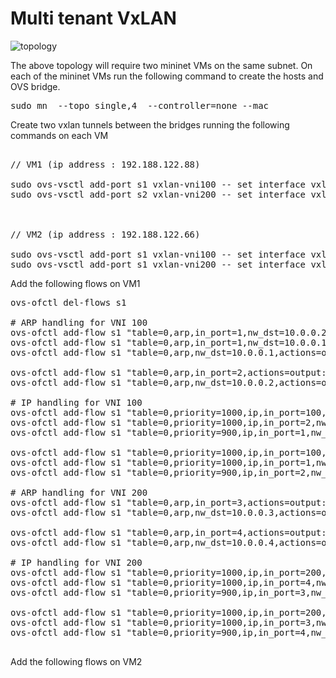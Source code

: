 # Multi tenant VxLAN

![topology](https://github.com/vishpat/mininet-samples/raw/master/multi-tenant-vxlan/vxlan.png)

The above topology will require two mininet VMs on the same subnet. On each of the mininet VMs run the following command to create the hosts and OVS bridge.

<pre>
sudo mn  --topo single,4  --controller=none --mac
</pre>

Create two vxlan tunnels between the bridges running the following commands on each VM

<pre>

// VM1 (ip address : 192.188.122.88)

sudo ovs-vsctl add-port s1 vxlan-vni100 -- set interface vxlan-vni100 type=vxlan option:remote_ip=192.168.122.68 option:key=100 ofport_request=100
sudo ovs-vsctl add-port s2 vxlan-vni200 -- set interface vxlan-vni200 type=vxlan option:remote_ip=192.168.122.68 option:key=200 ofport_request=200



// VM2 (ip address : 192.188.122.66)

sudo ovs-vsctl add-port s1 vxlan-vni100 -- set interface vxlan-vni100 type=vxlan option:remote_ip=192.188.122.88 option:key=100 ofport_request=100
sudo ovs-vsctl add-port s1 vxlan-vni200 -- set interface vxlan-vni200 type=vxlan option:remote_ip=192.188.122.88 option:key=200 ofport_request=200
</pre>

Add the following flows on VM1

<pre>
ovs-ofctl del-flows s1

# ARP handling for VNI 100
ovs-ofctl add-flow s1 "table=0,arp,in_port=1,nw_dst=10.0.0.2,actions=output:2"
ovs-ofctl add-flow s1 "table=0,arp,in_port=1,nw_dst=10.0.0.1/24,actions=output:100"
ovs-ofctl add-flow s1 "table=0,arp,nw_dst=10.0.0.1,actions=output:1"

ovs-ofctl add-flow s1 "table=0,arp,in_port=2,actions=output:1,100"
ovs-ofctl add-flow s1 "table=0,arp,nw_dst=10.0.0.2,actions=output:2"

# IP handling for VNI 100
ovs-ofctl add-flow s1 "table=0,priority=1000,ip,in_port=100,nw_dst=10.0.0.1,actions=output:1"
ovs-ofctl add-flow s1 "table=0,priority=1000,ip,in_port=2,nw_dst=10.0.0.1,actions=output:1"
ovs-ofctl add-flow s1 "table=0,priority=900,ip,in_port=1,nw_dst=10.0.0.1/24,actions=output:100"

ovs-ofctl add-flow s1 "table=0,priority=1000,ip,in_port=100,nw_dst=10.0.0.2,actions=output:2"
ovs-ofctl add-flow s1 "table=0,priority=1000,ip,in_port=1,nw_dst=10.0.0.2,actions=output:2"
ovs-ofctl add-flow s1 "table=0,priority=900,ip,in_port=2,nw_dst=10.0.0.1/24,actions=output:100"

# ARP handling for VNI 200
ovs-ofctl add-flow s1 "table=0,arp,in_port=3,actions=output:4,200"
ovs-ofctl add-flow s1 "table=0,arp,nw_dst=10.0.0.3,actions=output:3"

ovs-ofctl add-flow s1 "table=0,arp,in_port=4,actions=output:3,200"
ovs-ofctl add-flow s1 "table=0,arp,nw_dst=10.0.0.4,actions=output:4"

# IP handling for VNI 200
ovs-ofctl add-flow s1 "table=0,priority=1000,ip,in_port=200,nw_dst=10.0.0.3,actions=output:3"
ovs-ofctl add-flow s1 "table=0,priority=1000,ip,in_port=4,nw_dst=10.0.0.3,actions=output:3"
ovs-ofctl add-flow s1 "table=0,priority=900,ip,in_port=3,nw_dst=10.0.0.1/24,actions=output:200"

ovs-ofctl add-flow s1 "table=0,priority=1000,ip,in_port=200,nw_dst=10.0.0.4,actions=output:4"
ovs-ofctl add-flow s1 "table=0,priority=1000,ip,in_port=3,nw_dst=10.0.0.4,actions=output:4"
ovs-ofctl add-flow s1 "table=0,priority=900,ip,in_port=4,nw_dst=10.0.0.1/24,actions=output:200"

</pre>

Add the following flows on VM2

<pre>

</pre>

